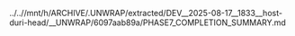 ../..//mnt/h/ARCHIVE/.UNWRAP/extracted/DEV__2025-08-17__1833__host-duri-head/__UNWRAP/6097aab89a/PHASE7_COMPLETION_SUMMARY.md